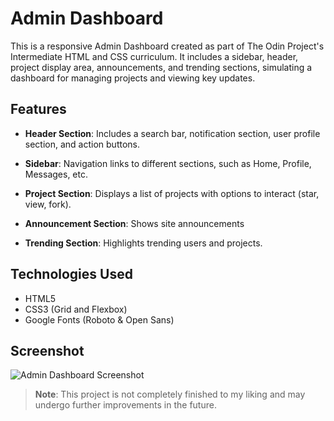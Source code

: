# Admin Dashboard

This is a responsive Admin Dashboard created as part of The Odin Project's Intermediate HTML and CSS curriculum. It includes a sidebar, header, project display area, announcements, and trending sections, simulating a dashboard for managing projects and viewing key updates.

## Features

- **Header Section**: Includes a search bar, notification section, user profile section, and action buttons.

- **Sidebar**: Navigation links to different sections, such as Home, Profile, Messages, etc.

- **Project Section**: Displays a list of projects with options to
  interact (star, view, fork).

- **Announcement Section**: Shows site announcements

- **Trending Section**: Highlights trending users and projects.

## Technologies Used

- HTML5
- CSS3 (Grid and Flexbox)
- Google Fonts (Roboto & Open Sans)

## Screenshot

![Admin Dashboard Screenshot](./screenshots/project_v1.png.png)

> **Note**: This project is not completely finished to my liking and may undergo further improvements in the future.

